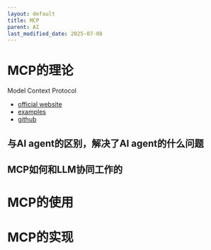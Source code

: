 ```yaml
---
layout: default
title: MCP
parent: AI
last_modified_date: 2025-07-08
---
```


# MCP的理论

Model Context Protocol

- [official website](https://modelcontextprotocol.io/introduction)
- [examples](https://modelcontextprotocol.io/examples)
- [github](https://github.com/modelcontextprotocol)

## 与AI agent的区别，解决了AI agent的什么问题


## MCP如何和LLM协同工作的




# MCP的使用


# MCP的实现